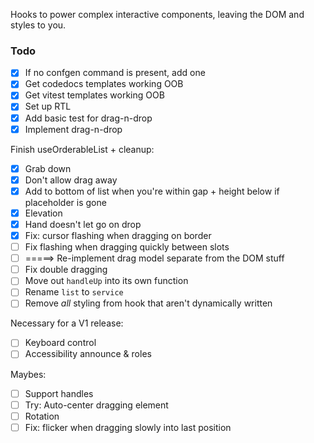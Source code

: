 Hooks to power complex interactive components, leaving the DOM and styles to you.

### Todo

- [x] If no confgen command is present, add one
- [x] Get codedocs templates working OOB
- [x] Get vitest templates working OOB
- [x] Set up RTL
- [x] Add basic test for drag-n-drop
- [x] Implement drag-n-drop

Finish useOrderableList + cleanup:

- [x] Grab down
- [x] Don't allow drag away
- [x] Add to bottom of list when you're within gap + height below if placeholder is gone
- [x] Elevation
- [x] Hand doesn't let go on drop
- [x] Fix: cursor flashing when dragging on border
- [ ] Fix flashing when dragging quickly between slots
- [ ] =====> Re-implement drag model separate from the DOM stuff
- [ ] Fix double dragging
- [ ] Move out `handleUp` into its own function
- [ ] Rename `list` to `service`
- [ ] Remove _all_ styling from hook that aren't dynamically written

Necessary for a V1 release:

- [ ] Keyboard control
- [ ] Accessibility announce & roles

Maybes:

- [ ] Support handles
- [ ] Try: Auto-center dragging element
- [ ] Rotation
- [ ] Fix: flicker when dragging slowly into last position
